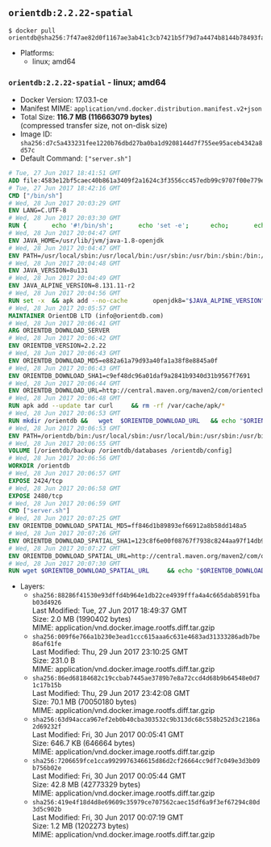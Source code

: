 ## `orientdb:2.2.22-spatial`

```console
$ docker pull orientdb@sha256:7f47ae82d0f1167ae3ab41c3cb7421b5f79d7a4474b8144b78493fa97545e6ab
```

-	Platforms:
	-	linux; amd64

### `orientdb:2.2.22-spatial` - linux; amd64

-	Docker Version: 17.03.1-ce
-	Manifest MIME: `application/vnd.docker.distribution.manifest.v2+json`
-	Total Size: **116.7 MB (116663079 bytes)**  
	(compressed transfer size, not on-disk size)
-	Image ID: `sha256:d7c5a433231fee1220b76dbd27ba0ba1d9208144d7f755ee95aceb4342a8d57c`
-	Default Command: `["server.sh"]`

```dockerfile
# Tue, 27 Jun 2017 18:41:51 GMT
ADD file:4583e12bf5caec40b861a3409f2a1624c3f3556cc457edb99c9707f00e779e45 in / 
# Tue, 27 Jun 2017 18:42:16 GMT
CMD ["/bin/sh"]
# Wed, 28 Jun 2017 20:03:29 GMT
ENV LANG=C.UTF-8
# Wed, 28 Jun 2017 20:03:30 GMT
RUN { 		echo '#!/bin/sh'; 		echo 'set -e'; 		echo; 		echo 'dirname "$(dirname "$(readlink -f "$(which javac || which java)")")"'; 	} > /usr/local/bin/docker-java-home 	&& chmod +x /usr/local/bin/docker-java-home
# Wed, 28 Jun 2017 20:04:47 GMT
ENV JAVA_HOME=/usr/lib/jvm/java-1.8-openjdk
# Wed, 28 Jun 2017 20:04:47 GMT
ENV PATH=/usr/local/sbin:/usr/local/bin:/usr/sbin:/usr/bin:/sbin:/bin:/usr/lib/jvm/java-1.8-openjdk/jre/bin:/usr/lib/jvm/java-1.8-openjdk/bin
# Wed, 28 Jun 2017 20:04:48 GMT
ENV JAVA_VERSION=8u131
# Wed, 28 Jun 2017 20:04:49 GMT
ENV JAVA_ALPINE_VERSION=8.131.11-r2
# Wed, 28 Jun 2017 20:04:56 GMT
RUN set -x 	&& apk add --no-cache 		openjdk8="$JAVA_ALPINE_VERSION" 	&& [ "$JAVA_HOME" = "$(docker-java-home)" ]
# Wed, 28 Jun 2017 20:05:57 GMT
MAINTAINER OrientDB LTD (info@orientdb.com)
# Wed, 28 Jun 2017 20:06:41 GMT
ARG ORIENTDB_DOWNLOAD_SERVER
# Wed, 28 Jun 2017 20:06:42 GMT
ENV ORIENTDB_VERSION=2.2.22
# Wed, 28 Jun 2017 20:06:43 GMT
ENV ORIENTDB_DOWNLOAD_MD5=e882a61a79d93a40fa1a38f8e8845a0f
# Wed, 28 Jun 2017 20:06:43 GMT
ENV ORIENTDB_DOWNLOAD_SHA1=c9ef48dc96a01daf9a2841b9340d31b9567f7691
# Wed, 28 Jun 2017 20:06:44 GMT
ENV ORIENTDB_DOWNLOAD_URL=http://central.maven.org/maven2/com/orientechnologies/orientdb-community/2.2.22/orientdb-community-2.2.22.tar.gz
# Wed, 28 Jun 2017 20:06:48 GMT
RUN apk add --update tar curl     && rm -rf /var/cache/apk/*
# Wed, 28 Jun 2017 20:06:53 GMT
RUN mkdir /orientdb &&   wget  $ORIENTDB_DOWNLOAD_URL   && echo "$ORIENTDB_DOWNLOAD_MD5 *orientdb-community-$ORIENTDB_VERSION.tar.gz" | md5sum -c -   && echo "$ORIENTDB_DOWNLOAD_SHA1 *orientdb-community-$ORIENTDB_VERSION.tar.gz" | sha1sum -c -   && tar -xvzf orientdb-community-$ORIENTDB_VERSION.tar.gz -C /orientdb --strip-components=1   && rm orientdb-community-$ORIENTDB_VERSION.tar.gz   && rm -rf /orientdb/databases/*
# Wed, 28 Jun 2017 20:06:53 GMT
ENV PATH=/orientdb/bin:/usr/local/sbin:/usr/local/bin:/usr/sbin:/usr/bin:/sbin:/bin:/usr/lib/jvm/java-1.8-openjdk/jre/bin:/usr/lib/jvm/java-1.8-openjdk/bin
# Wed, 28 Jun 2017 20:06:55 GMT
VOLUME [/orientdb/backup /orientdb/databases /orientdb/config]
# Wed, 28 Jun 2017 20:06:56 GMT
WORKDIR /orientdb
# Wed, 28 Jun 2017 20:06:57 GMT
EXPOSE 2424/tcp
# Wed, 28 Jun 2017 20:06:58 GMT
EXPOSE 2480/tcp
# Wed, 28 Jun 2017 20:06:59 GMT
CMD ["server.sh"]
# Wed, 28 Jun 2017 20:07:25 GMT
ENV ORIENTDB_DOWNLOAD_SPATIAL_MD5=ff846d1b89893ef66912a8b58dd148a5
# Wed, 28 Jun 2017 20:07:26 GMT
ENV ORIENTDB_DOWNLOAD_SPATIAL_SHA1=123c8f6e00f08767f7938c8244aa97f14db9f35d
# Wed, 28 Jun 2017 20:07:27 GMT
ENV ORIENTDB_DOWNLOAD_SPATIAL_URL=http://central.maven.org/maven2/com/orientechnologies/orientdb-spatial/2.2.22/orientdb-spatial-2.2.22-dist.jar
# Wed, 28 Jun 2017 20:07:30 GMT
RUN wget $ORIENTDB_DOWNLOAD_SPATIAL_URL     && echo "$ORIENTDB_DOWNLOAD_SPATIAL_MD5 *orientdb-spatial-$ORIENTDB_VERSION-dist.jar" | md5sum -c -     && echo "$ORIENTDB_DOWNLOAD_SPATIAL_SHA1 *orientdb-spatial-$ORIENTDB_VERSION-dist.jar" | sha1sum -c -     && mv orientdb-spatial-*-dist.jar /orientdb/lib/
```

-	Layers:
	-	`sha256:88286f41530e93dffd4b964e1db22ce4939fffa4a4c665dab8591fbab03d4926`  
		Last Modified: Tue, 27 Jun 2017 18:49:37 GMT  
		Size: 2.0 MB (1990402 bytes)  
		MIME: application/vnd.docker.image.rootfs.diff.tar.gzip
	-	`sha256:009f6e766a1b230e3ead1ccc615aaa6c631e4683ad31333286adb7be86af61fe`  
		Last Modified: Thu, 29 Jun 2017 23:10:25 GMT  
		Size: 231.0 B  
		MIME: application/vnd.docker.image.rootfs.diff.tar.gzip
	-	`sha256:86ed68184682c19ccbab7445ae3789b7e8a72ccd4d68b9b64548e0d71c17b15b`  
		Last Modified: Thu, 29 Jun 2017 23:42:08 GMT  
		Size: 70.1 MB (70050180 bytes)  
		MIME: application/vnd.docker.image.rootfs.diff.tar.gzip
	-	`sha256:63d94acca967ef2eb0b40cba303532c9b313dc68c558b252d3c2186a2d69232f`  
		Last Modified: Fri, 30 Jun 2017 00:05:41 GMT  
		Size: 646.7 KB (646664 bytes)  
		MIME: application/vnd.docker.image.rootfs.diff.tar.gzip
	-	`sha256:7206659fce1cca9929976346615d86d2cf26664cc9df7c049e3d3b09b756b02e`  
		Last Modified: Fri, 30 Jun 2017 00:05:44 GMT  
		Size: 42.8 MB (42773329 bytes)  
		MIME: application/vnd.docker.image.rootfs.diff.tar.gzip
	-	`sha256:419e4f18d4d8e69609c35979ce707562caec15df6a9f3ef67294c80d3d5c902b`  
		Last Modified: Fri, 30 Jun 2017 00:07:19 GMT  
		Size: 1.2 MB (1202273 bytes)  
		MIME: application/vnd.docker.image.rootfs.diff.tar.gzip
